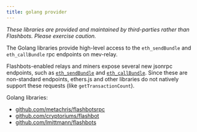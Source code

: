 ```yaml
---
title: golang provider
---
```

_These libraries are provided and maintained by third-parties rather than Flashbots. Please exercise caution._

The Golang libraries provide high-level access to the `eth_sendBundle` and `eth_callBundle` rpc endpoints on mev-relay.

Flashbots-enabled relays and miners expose several new jsonrpc endpoints, such as [`eth_sendBundle`](https://docs.flashbots.net/flashbots-auction/searchers/advanced/rpc-endpoint/#eth_sendbundle) and [`eth_callBundle`](https://docs.flashbots.net/flashbots-auction/searchers/advanced/rpc-endpoint/#eth_callbundle). Since these are non-standard endpoints, ethers.js and other libraries do not natively support these requests (like `getTransactionCount`). 

Golang libraries:

* [github.com/metachris/flashbotsrpc](https://github.com/metachris/flashbotsrpc)
* [github.com/cryptoriums/flashbot](https://github.com/cryptoriums/flashbot)
* [github.com/lmittmann/flashbots](https://github.com/lmittmann/flashbots)
